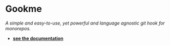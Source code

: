 # Gookme

*A simple and easy-to-use, yet powerful and language agnostic git hook for monorepos.*

- **[see the documentation](https://lmaxence.github.io/gookme)**